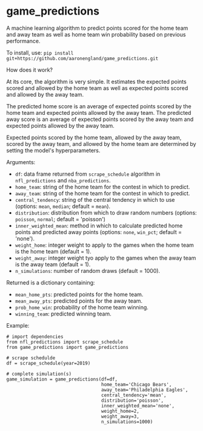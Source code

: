 # game_predictions

A machine learning algorithm to predict points scored for the home team and away team as well as home team win probability based on previous performance.

To install, use: `pip install git+https://github.com/aaronengland/game_predictions.git`

How does it work?

At its core, the algorithm is very simple. It estimates the expected points scored and allowed by the home team as well as expected points scored and allowed by the away team. 

The predicted home score is an average of expected points scored by the home team and expected points allowed by the away team. The predicted away score is an average of expected points scored by the away team and expected points allowed by the away team.

Expected points scored by the home team, allowed by the away team, scored by the away team, and allowed by the home team are determined by setting the model's hyperparameters.

Arguments:
- `df`: data frame returned from `scrape_schedule` algorithm in `nfl_predictions` and `nba_predictions`.
- `home_team`: string of the home team for the contest in which to predict.
- `away_team`: string of the home team for the contest in which to predict.
- `central_tendency`: string of the central tendency in which to use (options: `mean`, `median`; default = `mean`).
- `distribution`: distribution from which to draw random numbers (options: `poisson`, `normal`; default = 'poisson')
- `inner_weighted_mean`: method in which to calculate predicted home points and predicted away points (options: `none`, `win_pct`; default = 'none').
- `weight_home`: integer weight to apply to the games when the home team is the home team (default = 1).
- `weight_away`: integer weight tyo apply to the games when the away team is the away team (default = 1).
- `n_simulations`: number of random draws (default = 1000).

Returned is a dictionary containing:
- `mean_home_pts`: predicted points for the home team.
- `mean_away_pts`: predicted points for the away team.
- `prob_home_win`: probability of the home team winning.
- `winning_team`: predicted winning team.

Example:
```
# import dependencies
from nfl_predictions import scrape_schedule
from game_predictions import game_predictions

# scrape schedulde
df = scrape_schedule(year=2019)

# complete simulation(s)
game_simulation = game_predictions(df=df, 
                                   home_team='Chicago Bears', 
                                   away_team='Philadelphia Eagles',
                                   central_tendency='mean',
                                   distribution='poisson',
                                   inner_weighted_mean='none',
                                   weight_home=2,
                                   weight_away=3,
                                   n_simulations=1000)
```

